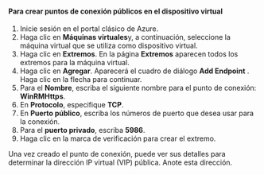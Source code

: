 #### <a name="to-create-public-endpoints-on-the-virtual-device"></a>Para crear puntos de conexión públicos en el dispositivo virtual

1. Inicie sesión en el portal clásico de Azure.
2. Haga clic en **Máquinas virtuales**y, a continuación, seleccione la máquina virtual que se utiliza como dispositivo virtual.
3. Haga clic en **Extremos**. En la página **Extremos** aparecen todos los extremos para la máquina virtual.
4. Haga clic en **Agregar**. Aparecerá el cuadro de diálogo **Add Endpoint** . Haga clic en la flecha para continuar.
5. Para el **Nombre**, escriba el siguiente nombre para el punto de conexión: **WinRMHttps**.
6. En **Protocolo**, especifique **TCP**.
7. En **Puerto público**, escriba los números de puerto que desea usar para la conexión.
8. Para el **puerto privado**, escriba **5986**.
9. Haga clic en la marca de verificación para crear el extremo.

Una vez creado el punto de conexión, puede ver sus detalles para determinar la dirección IP virtual (VIP) pública. Anote esta dirección.



<!--HONumber=Jan17_HO1-->


